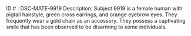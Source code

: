 ID # : DSC-MATE-9919
Description: Subject 9919 is a female human with pigtail hairstyle, green cross earrings, and orange eyebrow eyes. They frequently wear a gold chain as an accessory. They possess a captivating smile that has been observed to be disarming to some individuals.